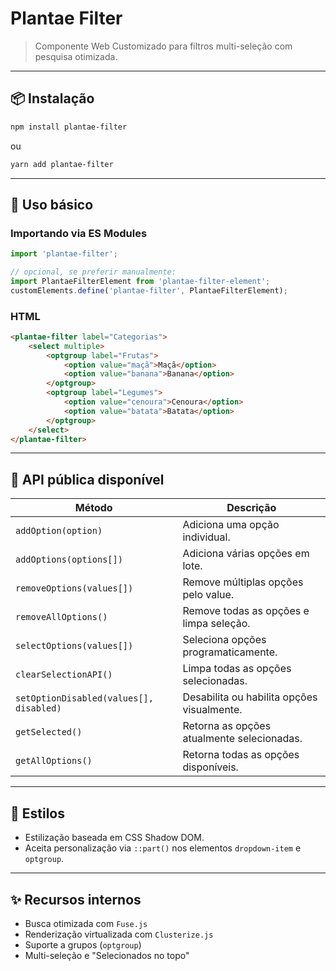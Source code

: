 # Plantae Filter

> Componente Web Customizado para filtros multi-seleção com pesquisa otimizada.

---

## 📦 Instalação

```bash
npm install plantae-filter
```

ou

```bash
yarn add plantae-filter
```

---

## 🚀 Uso básico

### Importando via ES Modules

```ts
import 'plantae-filter';

// opcional, se preferir manualmente:
import PlantaeFilterElement from 'plantae-filter-element';
customElements.define('plantae-filter', PlantaeFilterElement);
```

### HTML

```html
<plantae-filter label="Categorias">
    <select multiple>
        <optgroup label="Frutas">
            <option value="maçã">Maçã</option>
            <option value="banana">Banana</option>
        </optgroup>
        <optgroup label="Legumes">
            <option value="cenoura">Cenoura</option>
            <option value="batata">Batata</option>
        </optgroup>
    </select>
</plantae-filter>
```

---

## 🔧 API pública disponível

| Método                                  | Descrição                                  |
| --------------------------------------- | ------------------------------------------ |
| `addOption(option)`                     | Adiciona uma opção individual.             |
| `addOptions(options[])`                 | Adiciona várias opções em lote.            |
| `removeOptions(values[])`               | Remove múltiplas opções pelo value.        |
| `removeAllOptions()`                    | Remove todas as opções e limpa seleção.    |
| `selectOptions(values[])`               | Seleciona opções programaticamente.        |
| `clearSelectionAPI()`                   | Limpa todas as opções selecionadas.        |
| `setOptionDisabled(values[], disabled)` | Desabilita ou habilita opções visualmente. |
| `getSelected()`                         | Retorna as opções atualmente selecionadas. |
| `getAllOptions()`                       | Retorna todas as opções disponíveis.       |

---

## 🎨 Estilos

- Estilização baseada em CSS Shadow DOM.
- Aceita personalização via `::part()` nos elementos `dropdown-item` e `optgroup`.

---

## ✨ Recursos internos

- Busca otimizada com `Fuse.js`
- Renderização virtualizada com `Clusterize.js`
- Suporte a grupos (`optgroup`)
- Multi-seleção e "Selecionados no topo"
